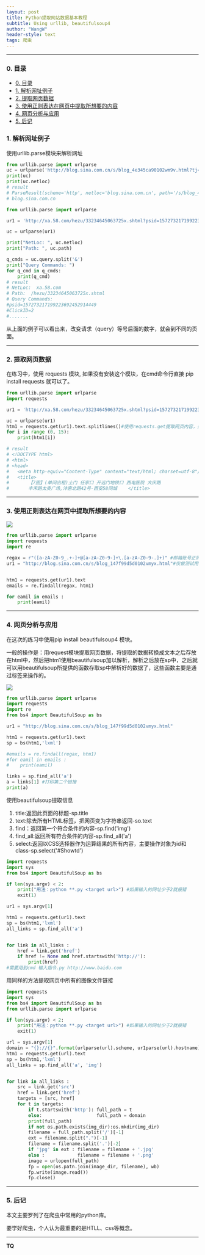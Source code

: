 ```yaml
---
layout: post
title: Python提取网站数据基本教程
subtitle: Using urllib, beautifulsoup4
author: "WangW"
header-style: text
tags: 爬虫
---
```


-----

### 0. 目录

- [0. 目录](#0-目录)
- [1. 解析网址例子](#1-解析网址例子)
- [2. 提取网页数据](#2-提取网页数据)
- [3. 使用正则表达在网页中提取所想要的内容](#3-使用正则表达在网页中提取所想要的内容)
- [4. 网页分析与应用](#4-网页分析与应用)
- [5. 后记](#5-后记)

### 1. 解析网址例子

使用urllib.parse模块来解析网址
```python
from urllib.parse import urlparse
uc = urlparse('http://blog.sina.com.cn/s/blog_4e345ca90102wm9v.html?tj=fina')
print(uc)
print(uc.netloc)
# result
# ParseResult(scheme='http', netloc='blog.sina.com.cn', path='/s/blog_4e345ca90102wm9v.html', params='', query='tj=fina', fragment='')
# blog.sina.com.cn
```

```python
from urllib.parse import urlparse

ur1 = 'http://xa.58.com/hezu/33234645063725x.shtml?psid=157273217199223692452914449&ClickID=2&cookie=||https://www.google.com/|c5/njVqYsK5HO3MUB9jaAg==&PGTID=0d3090a7-001e-3db6-cece-a8d9e668e348&apptype=0&entinfo=33234645063725_0&fzbref=0&iuType=gz_2&key=&pubid=28056322&from=1-list-0&params=busitime^desc&local=483&trackkey=33234645063725_512fc4d7-75f8-4285-a8d2-25cb5d61d4d1_20180302100235_1519956155555&fcinfotype=gz'

uc = urlparse(ur1)

print("NetLoc: ", uc.netloc)
print("Path: ", uc.path)

q_cmds = uc.query.split('&')
print("Query Commands: ")
for q_cmd in q_cmds:
    print(q_cmd)
# result
# NetLoc:  xa.58.com
# Path:  /hezu/33234645063725x.shtml
# Query Commands: 
#psid=157273217199223692452914449
#ClickID=2
#.......
```
从上面的例子可以看出来，改变请求（query）等号后面的数字，就会到不同的页面。
***
### 2. 提取网页数据
在练习中，使用 requests 模块, 如果没有安装这个模块，在cmd命令行直接 pip install requests 就可以了。

```python
from urllib.parse import urlparse
import requests

ur1 = 'http://xa.58.com/hezu/33234645063725x.shtml?psid=157273217199223692452914449&ClickID=2&cookie=||https://www.google.com/|c5/njVqYsK5HO3MUB9jaAg==&PGTID=0d3090a7-001e-3db6-cece-a8d9e668e348&apptype=0&entinfo=33234645063725_0&fzbref=0&iuType=gz_2&key=&pubid=28056322&from=1-list-0&params=busitime^desc&local=483&trackkey=33234645063725_512fc4d7-75f8-4285-a8d2-25cb5d61d4d1_20180302100235_1519956155555&fcinfotype=gz'

uc = urlparse(ur1)
htm1 = requests.get(ur1).text.splitlines()#使用requests.get提取网页内容，并以文本的格式存放到htm1中
for i in range (0, 15):
    print(htm1[i])

# result
# <!DOCTYPE html>
# <html>
# <head>
#   <meta http-equiv="Content-Type" content="text/html; charset=utf-8"/>
#   <title>
#       【7图】(单间出租)土门 任家口 开远门地铁口 西电医院 大庆路
#       丰禾路太奥广场,沣惠北路42号-西安58同城    </title>
```
***
### 3. 使用正则表达在网页中提取所想要的内容

![](https://user-gold-cdn.xitu.io/2018/3/2/161e4dbdd3866120?w=1372&h=941&f=jpeg&s=713518)

```python
from urllib.parse import urlparse
import requests
import re

regax = r"([a-zA-Z0-9_.+-]+@[a-zA-Z0-9-]+\.[a-zA-Z0-9-.]+)" #邮箱账号正则表达
ur1 = "http://blog.sina.com.cn/s/blog_147f99d5d0102vmyx.html"#仅做测试用


htm1 = requests.get(ur1).text
emails = re.findall(regax, htm1)

for eamil in emails :
    print(eamil)

```
***
### 4. 网页分析与应用
在这次的练习中使用pip install beautifulsoup4 模块。

一般的操作是：用request模块提取网页数据，将提取的数据转换成文本之后存放在html中，然后把htm1使用beautifulsoup加以解析，解析之后放在sp中，之后就可以用beautifulsoup所提供的函数存取sp中解析好的数据了，这些函数主要是通过标签来操作的。

![](https://user-gold-cdn.xitu.io/2018/3/2/161e4db53c01bde1?w=1386&h=843&f=jpeg&s=749499)

```python
from urllib.parse import urlparse
import requests
import re
from bs4 import BeautifulSoup as bs

ur1 = "http://blog.sina.com.cn/s/blog_147f99d5d0102vmyx.html"

htm1 = requests.get(ur1).text
sp = bs(htm1,'lxml')

#emails = re.findall(regax, htm1)
#for eamil in emails :
#    print(eamil)

links = sp.find_all('a')
a = links[1] #打印第二个链接
print(a)
```
使用beautifulsoup提取信息

1. title:返回此页面的标题-sp.title
2. text:除去所有HTML标签，把网页变为字符串返回-so.text
3. find：返回第一个符合条件的内容-sp.find('img')
4. find_all:返回所有符合条件的内容-sp.find_all('a')
5. select:返回以CSS选择器作为运算结果的所有内容，主要操作对象为id和class-sp.select('#Showtd')

```python
import requests
import sys
from bs4 import BeautifulSoup as bs

if len(sys.argv) < 2:
    print("用法：python **.py <target url>") #如果输入的网址少于2就报错
    exit(1)

ur1 = sys.argv[1]

htm1 = requests.get(ur1).text
sp = bs(htm1,'lxml')
all_links = sp.find_all('a')


for link in all_links :
    href = link.get('href')
    if href != None and href.startswith('http://'):
        print(href)
#需要用到cmd 输入指令.py http://www.baidu.com
```
用同样的方法提取网页中所有的图像文件链接

```python
import requests
import sys
from bs4 import BeautifulSoup as bs
from urllib.parse import urlparse

if len(sys.argv) < 2:
    print("用法：python **.py <target url>") #如果输入的网址少于2就报错
    exit(1)

url = sys.argv[1]
domain = "{}://{}".format(urlparse(url).scheme, ur1parse(url).hostname)
htm1 = requests.get(url).text
sp = bs(htm1,'lxml')
all_links = sp.find_all('a', 'img')


for link in all_links :
    src = link.get('src')
    href = link.get('href')
    targets = [src, href]
    for t in targets:
        if t.startswith('http'): full_path = t
        else:                    full_path = domain
        print(full_path)
        if not os.path.exists(img_dir):os.mkdir(img_dir)
        filename = full_path.split('/')[-1]
        ext = filename.split(".")[-1]
        filename = filename.split('.')[-2]
        if 'jpg' in ext : filename = filename + '.jpg'
        else :            filename = filename + '.png'
        image = urlopen(full_path)
        fp = open(os.patn.join(image_dir, filename), wb)
        fp.write(image.read())
        fp.close()
```
-----

### 5. 后记

本文主要罗列了在爬虫中常用的python库。

要学好爬虫，个人认为最重要的是HTLL、css等概念。

------

**TQ**